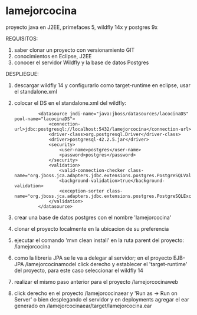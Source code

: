 # lamejorcocina
proyecto java en J2EE, primefaces 5, wildfly 14x y postgres 9x

REQUISITOS:

1. saber clonar un proyecto con versionamiento GIT
2. conocimientos en Eclipse, J2EE
3. conocer el servidor Wildfly y la base de datos Postgres

DESPLIEGUE:

1. descargar wildfly 14 y configurarlo como target-runtime en eclipse, usar el standalone.xml
2. colocar el DS en el standalone.xml del wildfly:

                <datasource jndi-name="java:jboss/datasources/lacocinaDS" pool-name="lacocinaDS">
                    <connection-url>jdbc:postgresql://localhost:5432/lamejorcocina</connection-url>
                    <driver-class>org.postgresql.Driver</driver-class>
                    <driver>postgresql-42.2.5.jar</driver>
                    <security>
                        <user-name>postgres</user-name>
                        <password>postgres</password>
                    </security>
                    <validation>
                        <valid-connection-checker class-name="org.jboss.jca.adapters.jdbc.extensions.postgres.PostgreSQLValidConnectionChecker"/>
                        <background-validation>true</background-validation>
                        <exception-sorter class-name="org.jboss.jca.adapters.jdbc.extensions.postgres.PostgreSQLExceptionSorter"/>
                    </validation>
                </datasource>
              
3. crear una base de datos postgres con el nombre 'lamejorcocina'
4. clonar el proyecto localmente en la ubicacion de su preferencia
5. ejecutar el comando 'mvn clean install' en la ruta parent del proyecto: /lamejorcocina
6. como la libreria JPA se le va a delegar al servidor; en el proyecto EJB-JPA /lamejorcocinamodel click derecho 
  y establecer el 'target-runtime' del proyecto, para este caso seleccionar el wildfly 14 
7. realizar el mismo paso anterior para el proyecto /lamejorcocinaweb
8. click derecho en el proyecto /lamejorcocinaear y 'Run as -> Run on Server' o bien desplegando el servidor y en deployments
  agregar el ear generado en /lamejorcocinaear/target/lamejorcocina.ear
